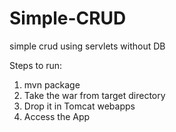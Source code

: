 # Simple-CRUD
simple crud using servlets without DB



Steps to run:

1. mvn package
2. Take the war from target directory
3. Drop it in Tomcat webapps
4. Access the App
